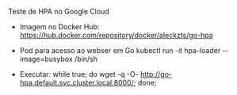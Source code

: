 Teste de HPA no Google Cloud

- Imagem no Docker Hub:
https://hub.docker.com/repository/docker/aleckzts/go-hpa

- Pod para acesso ao webser em Go
kubectl run -it hpa-loader --image=busybox /bin/sh

- Executar:
while true; do wget -q -O- http://go-hpa.default.svc.cluster.local:8000/; done;
